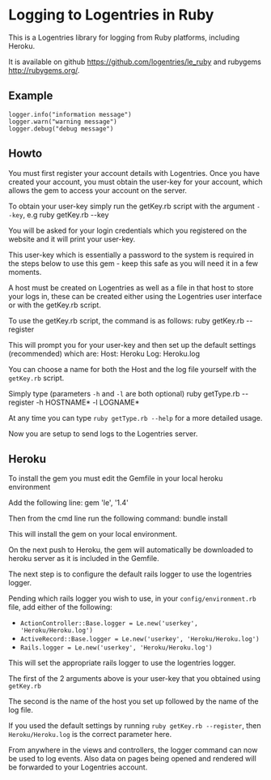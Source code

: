 Logging to Logentries in Ruby
=============================

This is a Logentries library for logging from Ruby platforms, including Heroku.

It is available on github <https://github.com/logentries/le_ruby> and rubygems
<http://rubygems.org/>.


Example
-------

    logger.info("information message")
    logger.warn("warning message")
    logger.debug("debug message")


Howto
-----

You must first register your account details with Logentries.  Once you have
created your account, you must obtain the user-key for your account, which
allows the gem to access your account on the server.

To obtain your user-key simply run the getKey.rb script with the argument
``--key``, e.g
    ruby getKey.rb --key

You will be asked for your login credentials which you registered on the
website and it will print your user-key.

This user-key which is essentially a password to the system is required in the
steps below to use this gem - keep this safe as you will need it in a few
moments.

A host must be created on Logentries as well as a file in that host to store
your logs in, these can be created either using the Logentries user interface
or with the getKey.rb script.

To use the getKey.rb script, the command is as follows:
    ruby getKey.rb --register

This will prompt you for your user-key and then set up the default settings
(recommended) which are:   Host: Heroku Log: Heroku.log

You can choose a name for both the Host and the log file yourself with the
``getKey.rb`` script.

Simply type (parameters ``-h`` and ``-l`` are both optional)
    ruby getType.rb --register -h HOSTNAME* -l LOGNAME* 

At any time you can type ``ruby getType.rb --help`` for a more detailed usage.

Now you are setup to send logs to the Logentries server.

Heroku
------

To install the gem you must edit the Gemfile in your local heroku environment

Add the following line:
    gem 'le', '1.4'

Then from the cmd line run the following command:
    bundle install

This will install the gem on your local environment.

On the next push to Heroku, the gem will automatically be downloaded to heroku
server as it is included in the Gemfile.

The next step is to configure the default rails logger to use the logentries
logger.

Pending which rails logger you wish to use, in your ``config/environment.rb``
file, add either of the following:

- ``ActionController::Base.logger = Le.new('userkey', 'Heroku/Heroku.log')``
- ``ActiveRecord::Base.logger = Le.new('userkey', 'Heroku/Heroku.log')``
- ``Rails.logger = Le.new('userkey', 'Heroku/Heroku.log')``

This will set the appropriate rails logger to use the logentries logger.

The first of the 2 arguments above is your user-key that you obtained using
``getKey.rb`` 

The second is the name of the host you set up followed by the name of the log
file. 

If you used the default settings by running ``ruby getKey.rb --register``, then
``Heroku/Heroku.log`` is the correct parameter here.

From anywhere in the views and controllers, the logger command can now be used
to log events. Also data on pages being opened and rendered will be forwarded
to your Logentries account.


